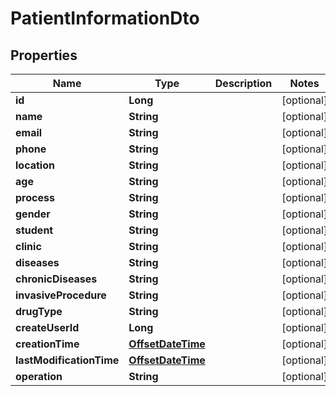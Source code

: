 # PatientInformationDto

## Properties
Name | Type | Description | Notes
------------ | ------------- | ------------- | -------------
**id** | **Long** |  |  [optional]
**name** | **String** |  |  [optional]
**email** | **String** |  |  [optional]
**phone** | **String** |  |  [optional]
**location** | **String** |  |  [optional]
**age** | **String** |  |  [optional]
**process** | **String** |  |  [optional]
**gender** | **String** |  |  [optional]
**student** | **String** |  |  [optional]
**clinic** | **String** |  |  [optional]
**diseases** | **String** |  |  [optional]
**chronicDiseases** | **String** |  |  [optional]
**invasiveProcedure** | **String** |  |  [optional]
**drugType** | **String** |  |  [optional]
**createUserId** | **Long** |  |  [optional]
**creationTime** | [**OffsetDateTime**](OffsetDateTime.md) |  |  [optional]
**lastModificationTime** | [**OffsetDateTime**](OffsetDateTime.md) |  |  [optional]
**operation** | **String** |  |  [optional]
